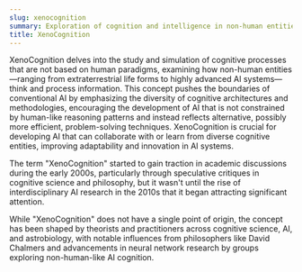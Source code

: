 ```yaml
---
slug: xenocognition
summary: Exploration of cognition and intelligence in non-human entities, both biological and artificial, to broaden understanding of varied cognitive processes.
title: XenoCognition
---
```


XenoCognition delves into the study and simulation of cognitive processes that are not based on human paradigms, examining how non-human entities—ranging from extraterrestrial life forms to highly advanced AI systems—think and process information. This concept pushes the boundaries of conventional AI by emphasizing the diversity of cognitive architectures and methodologies, encouraging the development of AI that is not constrained by human-like reasoning patterns and instead reflects alternative, possibly more efficient, problem-solving techniques. XenoCognition is crucial for developing AI that can collaborate with or learn from diverse cognitive entities, improving adaptability and innovation in AI systems.

The term "XenoCognition" started to gain traction in academic discussions during the early 2000s, particularly through speculative critiques in cognitive science and philosophy, but it wasn't until the rise of interdisciplinary AI research in the 2010s that it began attracting significant attention.

While "XenoCognition" does not have a single point of origin, the concept has been shaped by theorists and practitioners across cognitive science, AI, and astrobiology, with notable influences from philosophers like David Chalmers and advancements in neural network research by groups exploring non-human-like AI cognition.
